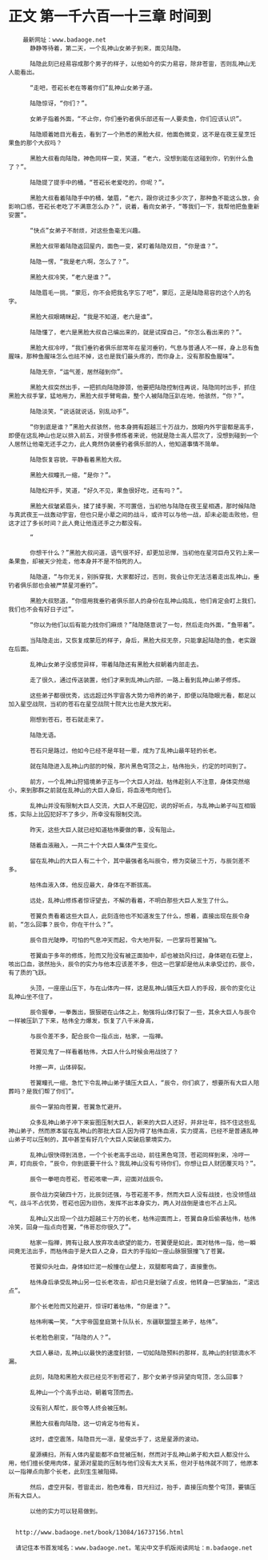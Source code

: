 # 正文 第一千六百一十三章 时间到
        最新网址：www.badaoge.net
          静静等待着，第二天，一个乱神山女弟子到来，面见陆隐。
      
          陆隐此刻已经易容成那个男子的样子，以他如今的实力易容，除非苍宙，否则乱神山无人能看出。
      
          “走吧，苍崧长老在等着你们”乱神山女弟子道。
      
          陆隐惊讶，“你们？”。
      
          女弟子指着外面，“不止你，你们垂钓者俱乐部还有一人要卖鱼，你们应该认识”。
      
          陆隐顺着她目光看去，看到了一个熟悉的黑脸大叔，他面色微变，这不是在夜王星烹饪果鱼的那个大叔吗？
      
          黑脸大叔看向陆隐，神色同样一变，笑道，“老六，没想到能在这碰到你，钓到什么鱼了？”。
      
          陆隐提了提手中的桶，“苍崧长老爱吃的，你呢？”。
      
          黑脸大叔看着陆隐手中的桶，皱眉，“老六，跟你说过多少次了，那种鱼不能这么放，会影响口感，苍崧长老吃了不满意怎么办？”，说着，看向女弟子，“等我们一下，我帮他把鱼重新安置”。
      
          “快点”女弟子不耐烦，对这些鱼毫无兴趣。
      
          黑脸大叔带着陆隐返回屋内，面色一变，紧盯着陆隐双目，“你是谁？”。
      
          陆隐一愣，“我是老六啊，怎么了？”。
      
          黑脸大叔冷笑，“老六是谁？”。
      
          陆隐眉毛一挑，“蒙厄，你不会把我名字忘了吧”，蒙厄，正是陆隐易容的这个人的名字。
      
          黑脸大叔眼睛眯起，“我是不知道，老六是谁”。
      
          陆隐懂了，老六是黑脸大叔自己编出来的，就是试探自己，“你怎么看出来的？”。
      
          黑脸大叔冷哼，“我们垂钓者俱乐部常年在星河垂钓，气息与普通人不一样，身上总有鱼腥味，那种鱼腥味怎么也祛不掉，这也是我们最头疼的，而你身上，没有那股鱼腥味”。
      
          陆隐无奈，“运气差，居然碰到你”。
      
          黑脸大叔突然出手，一把抓向陆隐脖颈，他要把陆隐控制住再说，陆隐同时出手，抓住黑脸大叔手掌，猛地用力，黑脸大叔手臂弯曲，整个人被陆隐压趴在地，他骇然，“你？”。
      
          陆隐淡笑，“说话就说话，别乱动手”。
      
          “你到底是谁？”黑脸大叔骇然，他本身拥有超越三十万战力，放眼内外宇宙都是高手，即便在这乱神山也足以排入前五，对很多修炼者来说，他就是隐士高人层次了，没想到碰到一个人居然让他毫无还手之力，此人竟然伪装垂钓者俱乐部的人，他知道事情不简单。
      
          陆隐恢复容貌，平静看着黑脸大叔。
      
          黑脸大叔瞳孔一缩，“是你？”。
      
          陆隐松开手，笑道，“好久不见，果鱼很好吃，还有吗？”。
      
          黑脸大叔皱紧眉头，揉了揉手腕，不可置信，当初他与陆隐在夜王星相遇，那时候陆隐与真武夜王一战轰动宇宙，但也只是小辈之间的战斗，或许可以与他一战，却未必能击败他，但这才过了多长时间？此人竟让他连还手之力都没有。
      
          “
      
          你想干什么？”黑脸大叔问道，语气很不好，却更加忌惮，当初他在星河巨舟又钓上来一条果鱼，却被天少抢走，他本身并不是不怕死的人。
      
          陆隐道，“与你无关，别拆穿我，大家都好过，否则，我会让你无法活着走出乱神山，垂钓者俱乐部也会被严禁星河垂钓”。
      
          黑脸大叔怒道，“你借用我垂钓者俱乐部人的身份在乱神山捣乱，他们肯定会盯上我们，我们也不会有好日子过”。
      
          “你以为他们以后有能力找你们麻烦？”陆隐随意说了一句，然后走向外面，“鱼带着”。
      
          当陆隐走出，又恢复成蒙厄的样子，身后，黑脸大叔无奈，只能拿起陆隐的鱼，老实跟在后面。
      
          乱神山女弟子没感觉异样，带着陆隐还有黑脸大叔朝着内部走去。
      
          走了很久，通过传送装置，他们才来到乱神山内部，一路上看到乱神山弟子修炼。
      
          这些弟子都很优秀，远远超过外宇宙各大势力培养的弟子，即便以陆隐眼光看，都足以加入星空战院，当初的苍石在星空战院十院大比也是大放光彩。
      
          刚想到苍石，苍石就走来了。
      
          陆隐无语。
      
          苍石只是路过，他如今已经不是年轻一辈，成为了乱神山最年轻的长老。
      
          就在陆隐进入乱神山内部的时候，那片黑色穹顶之上，枯伟抬头，约定的时间到了。
      
          前方，一个乱神山狩猎境弟子正与一个大巨人对战，枯伟趁别人不注意，身体突然缩小，来到那群之前就在乱神山的大巨人身后，将血液甩向他们。
      
          乱神山并没有限制大巨人交流，大巨人不是囚犯，说的好听点，与乱神山弟子叫互相锻炼，实际上比囚犯好不了多少，所幸没有限制交流。
      
          昨天，这些大巨人就已经知道枯伟要做的事，没有阻止。
      
          随着血液融入，一共二十个大巨人集体产生变化。
      
          留在乱神山的大巨人有二十个，其中最强者名叫辰令，修为突破三十万，与辰剑差不多。
      
          枯伟血液入体，他反应最大，身体在不断拔高。
      
          远处，乱神山修炼者惊讶望去，不解的看着，不明白那些大巨人发生了什么。
      
          苍翼负责看着这些大巨人，此刻连他也不知道发生了什么，想着，直接出现在辰令身前，“怎么回事？辰令，你在干什么？”。
      
          辰令目光陡睁，可怕的气息冲天而起，令大地开裂，一巴掌将苍翼抽飞。
      
          苍翼由于多年的修炼，险而又险没有被正面拍中，却也被劲风扫过，身体砸在石壁上，咳出口血，骇然抬头，辰令的实力与他本应该差不多，但这一巴掌却是他从未承受过的，辰令，有了质的飞跃。
      
          头顶，一座座山压下，与在山体内一样，这是乱神山镇压大巨人的手段，辰令的变化让乱神山坐不住了。
      
          辰令握拳，一拳轰出，狠狠砸在山体之上，勉强将山体打裂了一些，其余大巨人与辰令一样被压趴了下来，枯伟全力爆发，恢复了八千米身高，
      
          与辰令差不多，配合辰令一指点出，枯家，一指禅。
      
          苍翼见鬼了一样看着枯伟，大巨人什么时候会用战技了？
      
          咔擦一声，山体碎裂。
      
          苍翼瞳孔一缩，急忙下令乱神山弟子镇压大巨人，“辰令，你们疯了，想要所有大巨人陪葬吗？是我们帮了你们”。
      
          辰令一掌拍向苍翼，苍翼急忙避开。
      
          众多乱神山弟子冲下来妄图压制大巨人，新来的大巨人还好，并非壮年，挡不住这些乱神山弟子，然而原本留在乱神山的那批大巨人因为得了枯伟血液，实力提高，已经不是普通乱神山弟子可以压制的，其中甚至有好几个大巨人突破启蒙境实力。
      
          乱神山很快得到消息，一个个长老高手出动，前往黑色穹顶，苍崧同样到来，冷哼一声，盯向辰令，“辰令，你到底要干什么？我乱神山没有亏待你们，你想让巨人财团覆灭吗？”。
      
          辰令一拳咂向苍崧，苍崧咳嗽一声，迎面对战辰令。
      
          辰令战力突破四十万，比辰剑还强，与苍崧差不多，然而大巨人没有战技，也没领悟战气，战斗不占优势，苍崧也因为旧伤，发挥不出本身实力，两人对战倒是谁也不占上风。
      
          乱神山又出现一个战力超越三十万的长老，枯伟迎面而上，苍翼自身后偷袭枯伟，枯伟冷笑，回身一指点向苍翼，“伟哥忍你很久了”。
      
          枯家一指禅，拥有让敌人放弃攻击欲望的能力，苍翼便是如此，面对枯伟一指，他一瞬间竟无法出手，而枯伟由于是大巨人之身，巨大的手指如一座山脉狠狠撞飞了苍翼。
      
          苍翼仰头吐血，身体如烂泥一般撞在山壁上，双腿都弯曲了，直接重伤。
      
          枯伟身后承受乱神山另一位长老攻击，却也只是划破了点皮，他转身一巴掌抽出，“滚远点”。
      
          那个长老险而又险避开，惊讶盯着枯伟，“你是谁？”。
      
          枯伟咧嘴一笑，“大宇帝国皇庭第十队队长，东疆联盟盟主弟子，枯伟”。
      
          长老脸色剧变，“陆隐的人？”。
      
          大巨人暴动，乱神山以最快的速度封锁，一切如陆隐预料的那样，乱神山的封锁滴水不漏。
      
          此刻，陆隐和黑脸大叔已经见不到苍崧了，那个女弟子惊异望向穹顶，怎么回事？
      
          乱神山一个个高手出动，朝着穹顶而去。
      
          没有别人帮忙，辰令等人终会被压制。
      
          黑脸大叔看向陆隐，这一切肯定与他有关。
      
          这时，虚空震荡，陆隐目光一凛，星使出手了，这是星源的波动。
      
          星源横扫，所有人体内星能都不自觉被压制，然而对于乱神山弟子和大巨人都没什么用，他们擅长使用肉体，星源对星能的压制与他们没有太大关系，但对于枯伟就不同了，他原本以一指禅点向那个长老，此刻生生被阻碍。
      
          然后，虚空开裂，苍宙走出，脸色难看，目光扫过，抬手，直接压向整个穹顶，要镇压所有大巨人。
      
          以他的实力可以轻易做到。
      
      
      http://www.badaoge.net/book/13084/16737156.html
      
      请记住本书首发域名：www.badaoge.net。笔尖中文手机版阅读网址：m.badaoge.net